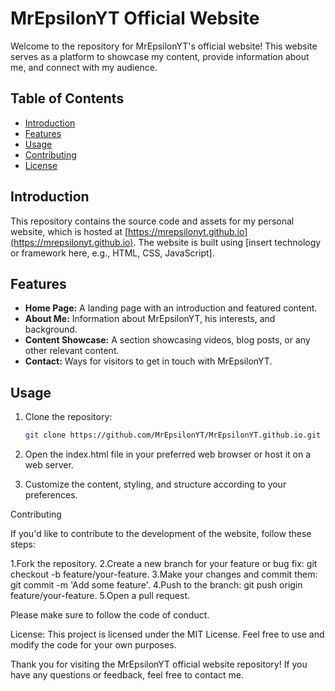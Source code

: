 # MrEpsilonYT Official Website

Welcome to the repository for MrEpsilonYT's official website! This website serves as a platform to showcase my content, provide information about me, and connect with my audience.

## Table of Contents

- [Introduction](#introduction)
- [Features](#features)
- [Usage](#usage)
- [Contributing](#contributing)
- [License](#license)

## Introduction

This repository contains the source code and assets for my personal website, which is hosted at [https://mrepsilonyt.github.io](https://mrepsilonyt.github.io). The website is built using [insert technology or framework here, e.g., HTML, CSS, JavaScript].

## Features

- **Home Page:** A landing page with an introduction and featured content.
- **About Me:** Information about MrEpsilonYT, his interests, and background.
- **Content Showcase:** A section showcasing videos, blog posts, or any other relevant content.
- **Contact:** Ways for visitors to get in touch with MrEpsilonYT.

## Usage

1. Clone the repository:

   ```bash
   git clone https://github.com/MrEpsilonYT/MrEpsilonYT.github.io.git
1. Open the index.html file in your preferred web browser or host it on a web server.

2. Customize the content, styling, and structure according to your preferences.

Contributing

If you'd like to contribute to the development of the website, follow these steps:

1.Fork the repository.
2.Create a new branch for your feature or bug fix: git checkout -b feature/your-feature.
3.Make your changes and commit them: git commit -m 'Add some feature'.
4.Push to the branch: git push origin feature/your-feature.
5.Open a pull request.

Please make sure to follow the code of conduct.

License:
This project is licensed under the MIT License. Feel free to use and modify the code for your own purposes.

Thank you for visiting the MrEpsilonYT official website repository! If you have any questions or feedback, feel free to contact me.
